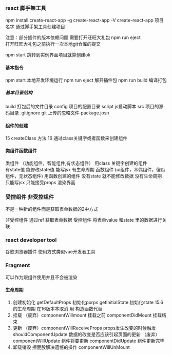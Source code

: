 ### react 脚手架工具
npm  install create-react-app -g 
create-react-app  -V
create-react-app 项目名字 通过脚手架工具创建项目

注意：部分插件的版本依赖问题  需要打开旺旺大礼包
npm run  eject  
打开旺旺大礼包之前执行一次本地git仓库的提交

npm start 跳转到实例界面项目就算创建ok

#### 基本指令
npm start 本地开发环境运行
npm run eject 解开插件包
npm run build 编译打包
##### 基本目录结构
build 打包后的文件目录
config 项目的配置目录
script js启动脚本
src 项目的源码目录
.gitignore git 上传的忽略文件
package.josn 

#### 组件的创建
15 createClass 方法
16 通过class关键字或者函数来创建组件
#### 类组件函数组件
类组件 （功能组件，智能组件,有状态组件）
  用class 关键字创建的组件  
  有state值 能修改state值
  能写jsx 
  有生命周期
函数组件 (ui组件，木偶组件，傻瓜组件，无状态组件)
  用函数创建的组件 
  没有state 就不能修改数据
  没有生命周期
  只能写jsx 
  只能接受props 渲染界面

### 受控组件 非受控组件
不是一种新的组件而是获取表单数据的2中方式 

非受控组件  通过ref 获取表单数据
受控组件  将表单value 和state 里的数据进行关联

### react developer tool 
谷歌浏览器插件 使用方式类似vue开发者工具

### Fragment 
可以作为跟组件使用并且不会被渲染

#### 生命周期

1. 创建初始化
getDefaultProps  初始化porps
getInitialState  初始化state 
15.6 的生命周期 在16版本本取消 用 构造函数代替
2. 挂载
（废弃）componentWillmount  挂载之前
componentDidMount 挂载结束
3. 更新 
（废弃）componentWillReceiveProps props发生改变的时候触发
shouldComponentUpdate     数据的改变是否应该引起页面的更新
（废弃）componentWillUpdate   组件将要更新
componentDidUpdate  组件更新完毕
4. 卸载销毁   擦屁股解决遗憾的操作
componentWillUnMount





